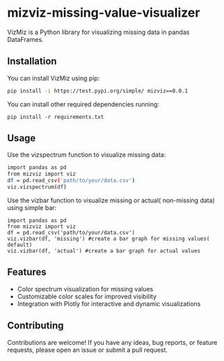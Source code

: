 # mizviz-missing-value-visualizer
VizMiz is a Python library for visualizing missing data in pandas DataFrames.

## Installation

You can install VizMiz using pip:

   ```bash
   pip install -i https://test.pypi.org/simple/ mizviz==0.0.1
   ```

You can install other required dependencies running:

   ```
   pip install -r requirements.txt
   ```

## Usage

Use the vizspectrum function to visualize missing data:

   ```bash
   import pandas as pd
   from mizviz import viz
   df = pd.read_csv('path/to/your/data.csv')
   viz.vizspectrum(df)
   ```

Use the vizbar function to visualize missing or actual( non-missing data) using simple bar:

   ```
   import pandas as pd
   from mizviz import viz
   df = pd.read_csv('path/to/your/data.csv')
   viz.vizbar(df, 'missing') #create a bar graph for missing values( default)
   viz.vizbar(df, 'actual') #create a bar graph for actual values
   ```

## Features

- Color spectrum visualization for missing values
- Customizable color scales for improved visibility
- Integration with Plotly for interactive and dynamic visualizations


## Contributing
Contributions are welcome! If you have any ideas, bug reports, or feature requests, please open an issue or submit a pull request.